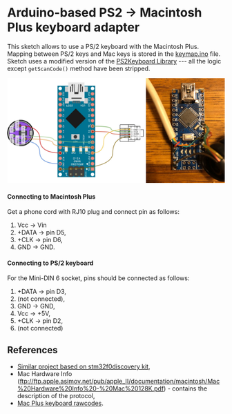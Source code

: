 # Arduino-based PS2 -> Macintosh Plus keyboard adapter

This sketch allows to use a PS/2 keyboard with the Macintosh Plus. Mapping between PS/2 keys and Mac keys is stored in the [keymap.ino](mac_plus_ps2/keymap.ino) file. Sketch uses a modified version of the [PS2Keyboard Library](http://www.pjrc.com/teensy/td_libs_PS2Keyboard.html) --- all the logic except `getScanCode()` method have been stripped.

![macplus-ps2.jpg](doc/macplus-ps2.jpg)

#### Connecting to Macintosh Plus

Get a phone cord with RJ10 plug and connect pin as follows:

1. Vcc -> Vin
2. +DATA -> pin D5,
3. +CLK -> pin D6,
4. GND -> GND.

#### Connecting to PS/2 keyboard

For the Mini-DIN 6 socket, pins should be connected as follows:

1. +DATA -> pin D3,
2. (not connected),
3. GND -> GND,
4. Vcc -> +5V,
5. +CLK -> pin D2,
6. (not connected)

## References
 
* [Similar project based on stm32f0discovery kit](http://www.synack.net/~bbraun/mackbd/index.html),
* Mac Hardware Info (ftp://ftp.apple.asimov.net/pub/apple_II/documentation/macintosh/Mac%20Hardware%20Info%20-%20Mac%20128K.pdf) - contains the description of the protocol,
* [Mac Plus keyboard rawcodes](https://github.com/altercation/tmk_firrmware_hhkb_teensy2/blob/master/protocol/m0110.c).
